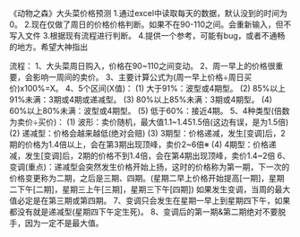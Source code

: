 《动物之森》大头菜价格预测
1.通过excel中读取每天的数据，默认没到的时间为0。
2.现在仅做了周日的价格价格判断。如果不在90-110之间。会重新输入，但不写入文件
3.根据现有流程进行判断。
4.提供一个参考，可能有bug，或者不通畅的地方。希望大神指出

流程：
    1、大头菜周日购入，价格在90~110之间变动。
    2、周一早上的价格很重要，会影响一周间的卖价。
    3、主要计算公式为(周一早上价格÷周日买价)x100%=X。
    4、5个区间(X值)：
    (1) 大于91%：波型或4期型。
    (2) 85%以上91%未满：3期或4期或递减型。
    (3) 80%以上85%未满：3期或4期型。
    (4) 60%以上80%未满：波型或4期型。
    (5) 低于60%：接近4期。
    5、4种类型(倍数为卖价÷买价)：
    (1) 波形：卖价随机，最大值1.1~1.451.5倍(这边有误，是为1.5倍)
    (2) 递减型：价格会越来越低(绝对会赔)
    (3) 3期型：价格递减，发生[变调]后，2期的价格为1.4倍以上，会在第3期出现顶峰，卖价2~6倍※
    (4) 4期型：价格递减，发生[变调]后，2期的价格不到1.4倍，会在第4期出现顶峰，卖价1.4~2倍
    6、变调(重点)：递减型会突然发生价格开始上扬，这时的价格称为第一期，下一次的价格变更称为二期，之后是三期、四期。(星期二早上价格开始提高[一期]，星期二下午[二期]，星期三上午[三期]，星期三下午[四期])
    如果发生变调，当周的最大值必定是在第三期或第四期。
    7、变调只会发生在星期一早上到星期四下午，如果都没有就是递减型(星期四下午定生死)。
    8、变调后的第一期&第二期绝对不要脱手，因为一定不是最大值。
